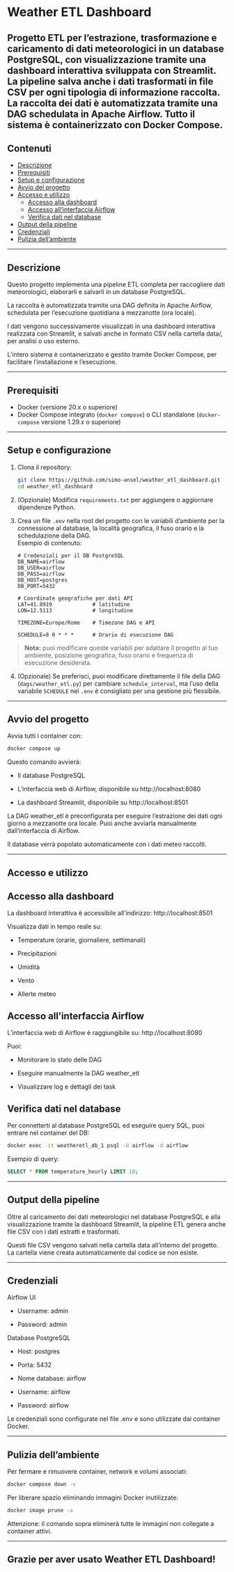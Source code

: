 # Weather ETL Dashboard

Progetto ETL per l’estrazione, trasformazione e caricamento di dati meteorologici in un database PostgreSQL, con visualizzazione tramite una dashboard interattiva sviluppata con Streamlit.  
La pipeline salva anche i dati trasformati in file CSV per ogni tipologia di informazione raccolta.  
La raccolta dei dati è automatizzata tramite una DAG schedulata in Apache Airflow. Tutto il sistema è containerizzato con Docker Compose.
---

## Contenuti

- [Descrizione](#descrizione)  
- [Prerequisiti](#prerequisiti)  
- [Setup e configurazione](#setup-e-configurazione)  
- [Avvio del progetto](#avvio-del-progetto)  
- [Accesso e utilizzo](#accesso-e-utilizzo)  
  - [Accesso alla dashboard](#accesso-alla-dashboard)  
  - [Accesso all’interfaccia Airflow](#accesso-allinterfaccia-airflow)  
  - [Verifica dati nel database](#verifica-dati-nel-database)  
- [Output della pipeline](#output-della-pipeline)  
- [Credenziali](#credenziali)  
- [Pulizia dell’ambiente](#pulizia-dellambiente)  

---

## Descrizione

Questo progetto implementa una pipeline ETL completa per raccogliere dati meteorologici, elaborarli e salvarli in un database PostgreSQL.

La raccolta è automatizzata tramite una DAG definita in Apache Airflow, schedulata per l’esecuzione quotidiana a mezzanotte (ora locale).

I dati vengono successivamente visualizzati in una dashboard interattiva realizzata con Streamlit, e salvati anche in formato CSV nella cartella data/, per analisi o uso esterno.

L’intero sistema è containerizzato e gestito tramite Docker Compose, per facilitare l’installazione e l’esecuzione.

---

## Prerequisiti

- Docker (versione 20.x o superiore)  
- Docker Compose integrato (`docker compose`) o CLI standalone (`docker-compose` versione 1.29.x o superiore)

---

## Setup e configurazione

1. Clona il repository:

    ```bash
    git clone https://github.com/simo-ansel/weather_etl_dashboard.git
    cd weather_etl_dashboard
    ```

2. (Opzionale) Modifica `requirements.txt` per aggiungere o aggiornare dipendenze Python.

3. Crea un file `.env` nella root del progetto con le variabili d’ambiente per la connessione al database, la località geografica, il fuso orario e la schedulazione della DAG.  
   Esempio di contenuto:

    ```
    # Credenziali per il DB PostgreSQL
    DB_NAME=airflow
    DB_USER=airflow
    DB_PASS=airflow
    DB_HOST=postgres
    DB_PORT=5432

    # Coordinate geografiche per dati API
    LAT=41.8919             # latitudine
    LON=12.5113             # longitudine

    TIMEZONE=Europe/Rome    # Timezone DAG e API

    SCHEDULE=0 0 * * *      # Orario di esecuzione DAG
    ```

> **Nota:** puoi modificare queste variabili per adattare il progetto al tuo ambiente, posizione geografica, fuso orario e frequenza di esecuzione desiderata.

4. (Opzionale) Se preferisci, puoi modificare direttamente il file della DAG (`dags/weather_etl.py`) per cambiare `schedule_interval`, ma l’uso della variabile `SCHEDULE` nel `.env` è consigliato per una gestione più flessibile.

---

## Avvio del progetto

Avvia tutti i container con:

```bash
docker compose up
```

Questo comando avvierà:

- Il database PostgreSQL

- L’interfaccia web di Airflow, disponibile su http://localhost:8080

- La dashboard Streamlit, disponibile su http://localhost:8501

La DAG weather_etl è preconfigurata per eseguire l’estrazione dei dati ogni giorno a mezzanotte ora locale. Puoi anche avviarla manualmente dall’interfaccia di Airflow.

Il database verrà popolato automaticamente con i dati meteo raccolti.

---

## Accesso e utilizzo

## Accesso alla dashboard

La dashboard interattiva è accessibile all’indirizzo: http://localhost:8501

Visualizza dati in tempo reale su:

- Temperature (orarie, giornaliere, settimanali)

- Precipitazioni

- Umidità

- Vento

- Allerte meteo

## Accesso all’interfaccia Airflow

L’interfaccia web di Airflow è raggiungibile su: http://localhost:8080

Puoi:

- Monitorare lo stato delle DAG

- Eseguire manualmente la DAG weather_etl

- Visualizzare log e dettagli dei task

## Verifica dati nel database

Per connetterti al database PostgreSQL ed eseguire query SQL, puoi entrare nel container del DB:

```bash
docker exec -it weatheretl_db_1 psql -U airflow -d airflow
```

Esempio di query:

```sql
SELECT * FROM temperature_hourly LIMIT 10;
```

---

## Output della pipeline

Oltre al caricamento dei dati meteorologici nel database PostgreSQL e alla visualizzazione tramite la dashboard Streamlit, la pipeline ETL genera anche file CSV con i dati estratti e trasformati.

Questi file CSV vengono salvati nella cartella data all’interno del progetto.
La cartella viene creata automaticamente dal codice se non esiste.

---

## Credenziali

Airflow UI

- Username: admin

- Password: admin

Database PostgreSQL

- Host: postgres

- Porta: 5432

- Nome database: airflow

- Username: airflow

- Password: airflow

Le credenziali sono configurate nel file .env e sono utilizzate dai container Docker.

---

## Pulizia dell’ambiente

Per fermare e rimuovere container, network e volumi associati:

```bash
docker compose down -v
```

Per liberare spazio eliminando immagini Docker inutilizzate:

```bash
docker image prune -a
```

Attenzione: il comando sopra eliminerà tutte le immagini non collegate a container attivi.

---

## Grazie per aver usato Weather ETL Dashboard!
